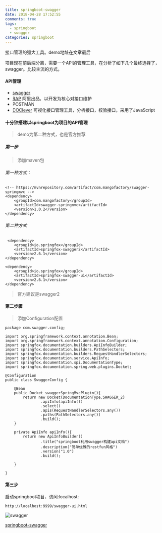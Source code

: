 ```yaml
---
title: springboot-swagger
date: 2018-04-28 17:52:55
comments: true
tags:
  - springboot
  - swagger
categories: springboot
---
```

接口管理的强大工具。demo地址在文章最后

项目现在前后端分离，需要一个API的管理工具，在分析了如下几个最终选择了，swagger。比较主流的方式。
<!--more-->
#### API管理
+ [swagger](https://swagger.io/)
+ [RAP](https://github.com/thx/RAP) 阿里出品，以开发为核心对接口维护
+ POSTMAN 
+ [DOClever](https://github.com/sx1989827/DOClever) 可视化接口管理工具，分析接口，校验接口，采用了JavaScript



#### 十分钟搭建以springboot为项目的API管理
> demo为第二种方式，也是官方推荐

##### 第一步
> 添加maven包
###### 第一种方式：
```
<!-- https://mvnrepository.com/artifact/com.mangofactory/swagger-springmvc -->
<dependency>
    <groupId>com.mangofactory</groupId>
    <artifactId>swagger-springmvc</artifactId>
    <version>1.0.2</version>
</dependency>

```
###### 第二种方式

```
 <dependency>
    <groupId>io.springfox</groupId>
    <artifactId>springfox-swagger2</artifactId>
    <version>2.6.1</version>
</dependency>

<dependency>
    <groupId>io.springfox</groupId>
    <artifactId>springfox-swagger-ui</artifactId>
    <version>2.6.1</version>
</dependency>
```
> 官方建议是swagger2

#### 第二步骤

> 添加Configuration配置
```
package com.swagger.config;

import org.springframework.context.annotation.Bean;
import org.springframework.context.annotation.Configuration;
import springfox.documentation.builders.ApiInfoBuilder;
import springfox.documentation.builders.PathSelectors;
import springfox.documentation.builders.RequestHandlerSelectors;
import springfox.documentation.service.ApiInfo;
import springfox.documentation.spi.DocumentationType;
import springfox.documentation.spring.web.plugins.Docket;

@Configuration
public class SwaggerConfig {

    @Bean
    public Docket swaggerSpringMvcPlugin(){
        return new Docket(DocumentationType.SWAGGER_2)
                .apiInfo(apiInfo())
                .select()
                .apis(RequestHandlerSelectors.any())
                .paths(PathSelectors.any())
                .build();
    }

    private ApiInfo apiInfo(){
        return new ApiInfoBuilder()
                .title("springboot利用swagger构建api文档")
                .description("简单优雅的restfun风格")
                .version("1.0")
                .build();

    }

}
```
#### 第三步

启动springboot项目，访问:localhost:

```
http://localhost:9999/swagger-ui.html
```

![swagger](http://og3rfccos.bkt.clouddn.com/swagger.png)

[springboot-swagger](https://github.com/whiney/springboot-swagger)

